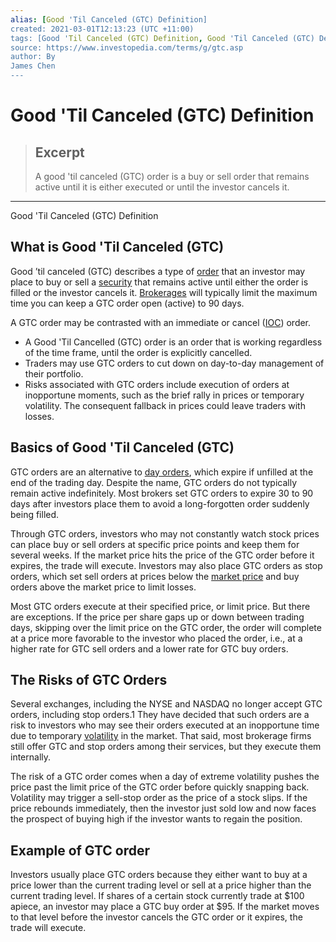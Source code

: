 ```yaml
---
alias: [Good 'Til Canceled (GTC) Definition]
created: 2021-03-01T12:13:23 (UTC +11:00)
tags: [Good 'Til Canceled (GTC) Definition, Good 'Til Canceled (GTC) Definition]
source: https://www.investopedia.com/terms/g/gtc.asp
author: By
James Chen
---
```


# Good 'Til Canceled (GTC) Definition

> ## Excerpt
> A good 'til canceled (GTC) order is a buy or sell order that remains active until it is either executed or until the investor cancels it.

---

Good 'Til Canceled (GTC) Definition
## What is Good 'Til Canceled (GTC)

Good ’til canceled (GTC) describes a type of [order](https://www.investopedia.com/terms/o/order.asp) that an investor may place to buy or sell a [security](https://www.investopedia.com/terms/s/security.asp) that remains active until either the order is filled or the investor cancels it. [Brokerages](https://www.investopedia.com/articles/professionals/110415/biggest-stock-brokerage-firms-us.asp) will typically limit the maximum time you can keep a GTC order open (active) to 90 days.

A GTC order may be contrasted with an immediate or cancel ([IOC](https://www.investopedia.com/terms/i/immediateorcancel.asp)) order.

-   A Good 'Til Cancelled (GTC) order is an order that is working regardless of the time frame, until the order is explicitly cancelled.
-   Traders may use GTC orders to cut down on day-to-day management of their portfolio.
-   Risks associated with GTC orders include execution of orders at inopportune moments, such as the brief rally in prices or temporary volatility. The consequent fallback in prices could leave traders with losses.

## Basics of Good 'Til Canceled (GTC)

GTC orders are an alternative to [day orders](https://www.investopedia.com/terms/d/dayorder.asp), which expire if unfilled at the end of the trading day. Despite the name, GTC orders do not typically remain active indefinitely. Most brokers set GTC orders to expire 30 to 90 days after investors place them to avoid a long-forgotten order suddenly being filled.

Through GTC orders, investors who may not constantly watch stock prices can place buy or sell orders at specific price points and keep them for several weeks. If the market price hits the price of the GTC order before it expires, the trade will execute. Investors may also place GTC orders as stop orders, which set sell orders at prices below the [market price](https://www.investopedia.com/terms/m/market-price.asp) and buy orders above the market price to limit losses.

Most GTC orders execute at their specified price, or limit price. But there are exceptions. If the price per share gaps up or down between trading days, skipping over the limit price on the GTC order, the order will complete at a price more favorable to the investor who placed the order, i.e., at a higher rate for GTC sell orders and a lower rate for GTC buy orders.

## The Risks of GTC Orders

Several exchanges, including the NYSE and NASDAQ no longer accept GTC orders, including stop orders.1 They have decided that such orders are a risk to investors who may see their orders executed at an inopportune time due to temporary [volatility](https://www.investopedia.com/terms/v/volatility.asp) in the market. That said, most brokerage firms still offer GTC and stop orders among their services, but they execute them internally.

The risk of a GTC order comes when a day of extreme volatility pushes the price past the limit price of the GTC order before quickly snapping back. Volatility may trigger a sell-stop order as the price of a stock slips. If the price rebounds immediately, then the investor just sold low and now faces the prospect of buying high if the investor wants to regain the position.

## Example of GTC order

Investors usually place GTC orders because they either want to buy at a price lower than the current trading level or sell at a price higher than the current trading level. If shares of a certain stock currently trade at $100 apiece, an investor may place a GTC buy order at $95. If the market moves to that level before the investor cancels the GTC order or it expires, the trade will execute.
